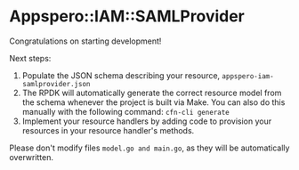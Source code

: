 # Appspero::IAM::SAMLProvider

Congratulations on starting development!

Next steps:

1. Populate the JSON schema describing your resource, `appspero-iam-samlprovider.json`
2. The RPDK will automatically generate the correct resource model from the
   schema whenever the project is built via Make.
   You can also do this manually with the following command: `cfn-cli generate`
3. Implement your resource handlers by adding code to provision your resources in your resource handler's methods.

Please don't modify files `model.go and main.go`, as they will be automatically overwritten.
